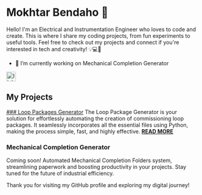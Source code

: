 # Mokhtar Bendaho 👋

Hello! I'm an Electrical and Instrumentation Engineer who loves to code and create. This is where I share my coding projects, from fun experiments to useful tools. Feel free to check out my projects and connect if you're interested in tech and creativity! 💡💻🔧

- 🔭 I’m currently working on Mechanical Completion Generator

<div align="left">
  <a href="https://www.linkedin.com/in/mokhtar-bendaho/" target="_blank">
    <img src="https://img.shields.io/static/v1?message=LinkedIn&logo=linkedin&label=&color=0077B5&logoColor=white&labelColor=&style=for-the-badge" height="25" alt="linkedin logo"  />
  </a>
</div>

## My Projects
[### Loop Packages Generator](https://github.com/mokhtarbendaho/Loop-Package-Generator)
The Loop Package Generator is your solution for effortlessly automating the creation of commissioning loop packages. It seamlessly incorporates all the essential files using Python, making the process simple, fast, and highly effective.
**[READ MORE](https://github.com/mokhtarbendaho/Loop-Package-Generator)**

### Mechanical Completion Generator
Coming soon! Automated Mechanical Completion Folders system, streamlining paperwork and boosting productivity in your projects. Stay tuned for the future of industrial efficiency.



Thank you for visiting my GitHub profile and exploring my digital journey!
